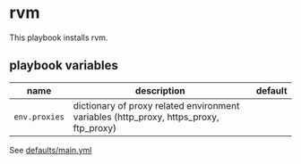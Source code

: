 # rvm

This playbook installs rvm.

## playbook variables

|name|description|default|
|----|-----------|-------|
|`env.proxies`|dictionary of proxy related environment variables (http_proxy, https_proxy, ftp_proxy)||

See [defaults/main.yml](https://github.com/ryankanno/playbooks/blob/master/rvm/defaults/main.yml)
